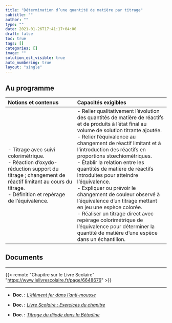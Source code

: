 ```yaml
---
title: "Détermination d’une quantité de matière par titrage"
subtitle: ""
author: ""
type: ""
date: 2021-01-26T17:41:17+04:00
draft: false
toc: true
tags: []
categories: []
image: ""
solution_est_visible: true
auto_numbering: true
layout: "single"
---
```


## Au programme

| Notions et contenus | Capacités exigibles |
|:----|:----|
| - Titrage avec suivi colorimétrique.<br />- Réaction d’oxydo-réduction support du titrage ; changement de réactif limitant au cours du titrage.<br />- Définition et repérage de l’équivalence. | - Relier qualitativement l’évolution des quantités de matière de réactifs et de produits à l’état final au volume de solution titrante ajoutée.<br />- Relier l’équivalence au changement de réactif limitant et à l’introduction des réactifs en proportions stœchiométriques.<br />- Établir la relation entre les quantités de matière de réactifs introduites pour atteindre l’équivalence.<br />- Expliquer ou prévoir le changement de couleur observé à l’équivalence d’un titrage mettant en jeu une espèce colorée.<br />- Réaliser un titrage direct avec repérage colorimétrique de l’équivalence pour déterminer la quantité de matière d’une espèce dans un échantillon. |

## Documents

----

{{< remote "Chapitre sur le Livre Scolaire" "https://www.lelivrescolaire.fr/page/6648676" >}}

----

- **Doc. :** [*L’élément fer dans l’anti-mousse*](1-titrage-ions-fer-par-permanaganate)

- **Doc. :** [*Livre Scolaire : Exercices du chapitre*](2-exercices)

- **Doc. :** [*Titrage du diiode dans la Bétadine*](3-betadine)
